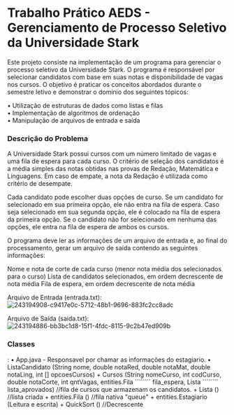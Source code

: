 <h1> Trabalho Prático AEDS - Gerenciamento de Processo Seletivo da Universidade Stark </h1>

Este projeto consiste na implementação de um programa para gerenciar o processo seletivo da Universidade Stark. O programa é responsável por selecionar candidatos com base em suas notas e disponibilidade de vagas nos cursos. O objetivo é praticar os conceitos abordados durante o semestre letivo e demonstrar o domínio dos seguintes tópicos:


• Utilização de estruturas de dados como listas e filas<br>
• Implementação de algoritmos de ordenação<br>
• Manipulação de arquivos de entrada e saída<br>

<h3>Descrição do Problema</h3>
A Universidade Stark possui cursos com um número limitado de vagas e uma fila de espera para cada curso. O critério de seleção dos candidatos é a média simples das notas obtidas nas provas de Redação, Matemática e Linguagens. Em caso de empate, a nota da Redação é utilizada como critério de desempate.<br>

Cada candidato pode escolher duas opções de curso. Se um candidato for selecionado em sua primeira opção, ele não entra na fila de espera. Caso seja selecionado em sua segunda opção, ele é colocado na fila de espera da primeira opção. Se o candidato não for selecionado em nenhuma das opções, ele entra na fila de espera de ambos os cursos.

O programa deve ler as informações de um arquivo de entrada e, ao final do processamento, gerar um arquivo de saída contendo as seguintes informações:

Nome e nota de corte de cada curso (menor nota média dos selecionados para o curso)
Lista de candidatos selecionados, em ordem decrescente de nota média
Fila de espera, em ordem decrescente de nota média

Arquivo de Entrada (entrada.txt): <br>
![243194908-c9417e0c-5712-48b1-9696-883fc2cc8adc](https://github.com/arttturslv/TB-AEDS/assets/115251355/3fe545d5-3320-45fe-a14f-6ff97ace8ba5)


Arquivo de Saída (saida.txt): <br>
![243194886-bb3bc1d8-15f1-4fdc-8115-9c2b47ed909b](https://github.com/arttturslv/TB-AEDS/assets/115251355/40903299-88fe-496e-b6a3-48fb39ab53f0)


<h3>Classes</h3>:
• App.java - Responsavel por chamar as informações do estagiario.
• ListaCandidato (String nome, double notaRed, double notaMat, double notaLing, int [] opcoesCursos)
+ Cursos (String nomeCurso, int codCurso, double notaCorte, int qntVagas, entities.Fila ````<alunos>```` fila_espera, Lista ````<alunos>```` lista_aprovados) //fila de cursos que armazenam os candidatos.
+ Lista () //lista criada
+ entities.Fila () //fila nativa "queue"
+ entities.Estagiario (Leitura e escrita)
+ QuickSort () //Decrescente 
